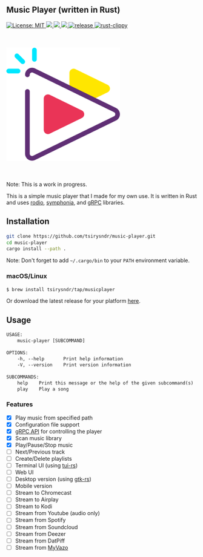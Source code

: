 ## Music Player (written in Rust)

<p>
  <a href="LICENSE" target="_blank">
    <img alt="License: MIT" src="https://img.shields.io/badge/License-MIT-blue.svg" />
  </a>
  <a href="https://buf.build/tsiry/musicserverapis/docs/main:music.v1alpha1">
    <img src="https://img.shields.io/badge/apidocs-yes-cyan.svg" />
  </a>
  <a href="https://crates.io/crates/music-player" target="_blank">
    <img src="https://img.shields.io/crates/v/music-player.svg" />
  </a>
   <a href="https://crates.io/crates/music-player" target="_blank">
    <img src="https://img.shields.io/crates/dr/music-player" />
  </a>
   <a href="https://github.com/tsirysndr/music-player/actions/workflows/release.yml" target="_blank">
    <img alt="release" src="https://github.com/tsirysndr/music-player/actions/workflows/release.yml/badge.svg" />
  </a>
  <a href="https://github.com/tsirysndr/music-player/actions/workflows/rust-clippy.yml" target="_blank">
    <img alt="rust-clippy" src="https://github.com/tsirysndr/music-player/actions/workflows/rust-clippy.yml/badge.svg?branch=master" />
  </a>
</p>

<p style="margin-top: 50px; margin-bottom: 50px;">
<img src="./cover.svg" height="300" />
</p>

Note: This is a work in progress.

This is a simple music player that I made for my own use. It is written in Rust and uses [rodio](https://github.com/RustAudio/rodio), [symphonia](https://github.com/pdeljanov/Symphonia), and [gRPC](https://grpc.io/) libraries.

## Installation

```bash
git clone https://github.com/tsirysndr/music-player.git
cd music-player
cargo install --path .
```

Note: Don't forget to add `~/.cargo/bin` to your `PATH` environment variable.

### macOS/Linux

```bash
$ brew install tsirysndr/tap/musicplayer
```

Or download the latest release for your platform [here](https://github.com/tsirysndr/music-player/releases).

## Usage

```
USAGE:
    music-player [SUBCOMMAND]

OPTIONS:
    -h, --help       Print help information
    -V, --version    Print version information

SUBCOMMANDS:
    help    Print this message or the help of the given subcommand(s)
    play    Play a song
```

### Features

- [x] Play music from specified path
- [x] Configuration file support
- [x] [gRPC API](https://buf.build/tsiry/musicserverapis/docs/main:music.v1alpha1) for controlling the player
- [x] Scan music library
- [x] Play/Pause/Stop music
- [ ] Next/Previous track
- [ ] Create/Delete playlists
- [ ] Terminal UI (using [tui-rs](https://github.com/fdehau/tui-rs))
- [ ] Web UI
- [ ] Desktop version (using [gtk-rs](https://gtk-rs.org/))
- [ ] Mobile version
- [ ] Stream to Chromecast
- [ ] Stream to Airplay
- [ ] Stream to Kodi
- [ ] Stream from Youtube (audio only)
- [ ] Stream from Spotify
- [ ] Stream from Soundcloud
- [ ] Stream from Deezer
- [ ] Stream from DatPiff
- [ ] Stream from [MyVazo](https://myvazo.com/)
